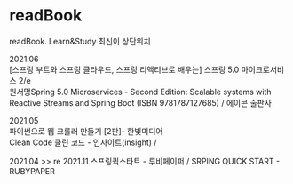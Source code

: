# readBook
readBook. Learn&amp;Study
최신이 상단위치  


2021.06  
[스프링 부트와 스프링 클라우드, 스프링 리액티브로 배우는] 스프링 5.0 마이크로서비스 2/e  
원서명Spring 5.0 Microservices - Second Edition: Scalable systems with Reactive Streams and Spring Boot (ISBN 9781787127685)  / 에이콘 출판사


2021.05  
파이썬으로 웹 크롤러 만들기 \[2판\]- 한빛미디어  
Clean Code 클린 코드 - 인사이트(insight) /



2021.04  >> re 2021.11
스프링퀵스타트 - 루비페이퍼 / SRPING QUICK START - RUBYPAPER





